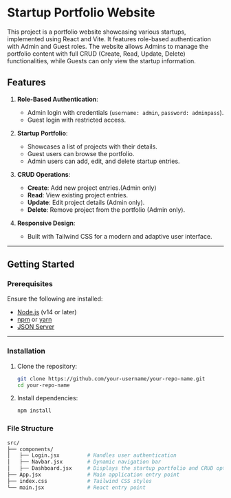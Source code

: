 # Startup Portfolio Website

This project is a portfolio website showcasing various startups, implemented using React and Vite. It features role-based authentication with Admin and Guest roles. The website allows Admins to manage the portfolio content with full CRUD (Create, Read, Update, Delete) functionalities, while Guests can only view the startup information.

## Features

1. **Role-Based Authentication**:
   - Admin login with credentials (`username: admin`, `password: adminpass`).
   - Guest login with restricted access.

2. **Startup Portfolio**:
   - Showcases a list of projects with their details.
   - Guest users can browse the portfolio.
   - Admin users can add, edit, and delete startup entries.

3. **CRUD Operations**:
   - **Create**: Add new project entries.(Admin only)
   - **Read**: View existing project entries.
   - **Update**: Edit project details (Admin only).
   - **Delete**: Remove project from the portfolio (Admin only).

4. **Responsive Design**:
   - Built with Tailwind CSS for a modern and adaptive user interface.

---

## Getting Started

### Prerequisites

Ensure the following are installed:
- [Node.js](https://nodejs.org/) (v14 or later)
- [npm](https://www.npmjs.com/) or [yarn](https://yarnpkg.com/)
- [JSON Server](https://github.com/typicode/json-server)

---

### Installation

1. Clone the repository:
   ```bash
   git clone https://github.com/your-username/your-repo-name.git
   cd your-repo-name
2. Install dependencies:
   ```bash
   npm install

### File Structure 
  ```bash
src/
├── components/
│   ├── Login.jsx         # Handles user authentication
│   ├── Navbar.jsx        # Dynamic navigation bar
│   ├── Dashboard.jsx     # Displays the startup portfolio and CRUD options
├── App.jsx               # Main application entry point
├── index.css             # Tailwind CSS styles
└── main.jsx              # React entry point



